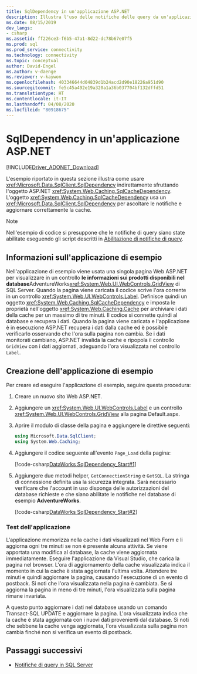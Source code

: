 ```yaml
---
title: SqlDependency in un'applicazione ASP.NET
description: Illustra l'uso delle notifiche delle query da un'applicazione ASP.NET.
ms.date: 08/15/2019
dev_langs:
- csharp
ms.assetid: ff226ce3-f6b5-47a1-8d22-dc78b67e07f5
ms.prod: sql
ms.prod_service: connectivity
ms.technology: connectivity
ms.topic: conceptual
author: David-Engel
ms.author: v-daenge
ms.reviewer: v-kaywon
ms.openlocfilehash: 403346644d04839d1b24acd2d90e18226a951d90
ms.sourcegitcommit: fe5c45a492e19a320a1a36b037704bf132dffd51
ms.translationtype: HT
ms.contentlocale: it-IT
ms.lasthandoff: 04/08/2020
ms.locfileid: "80918675"
---
```

# <a name="sqldependency-in-an-aspnet-application"></a>SqlDependency in un'applicazione ASP.NET

[!INCLUDE[Driver_ADONET_Download](../../../includes/driver_adonet_download.md)]

L'esempio riportato in questa sezione illustra come usare <xref:Microsoft.Data.SqlClient.SqlDependency> indirettamente sfruttando l'oggetto ASP.NET <xref:System.Web.Caching.SqlCacheDependency>. L'oggetto <xref:System.Web.Caching.SqlCacheDependency> usa un <xref:Microsoft.Data.SqlClient.SqlDependency> per ascoltare le notifiche e aggiornare correttamente la cache.  
  
> [!NOTE]
>  Nell'esempio di codice si presuppone che le notifiche di query siano state abilitate eseguendo gli script descritti in [Abilitazione di notifiche di query](enable-query-notifications.md).  
  
## <a name="about-the-sample-application"></a>Informazioni sull'applicazione di esempio  
Nell'applicazione di esempio viene usata una singola pagina Web ASP.NET per visualizzare in un controllo **le informazioni sui prodotti disponibili nel database**AdventureWorks<xref:System.Web.UI.WebControls.GridView> di SQL Server. Quando la pagina viene caricata il codice scrive l'ora corrente in un controllo <xref:System.Web.UI.WebControls.Label>. Definisce quindi un oggetto <xref:System.Web.Caching.SqlCacheDependency> e imposta le proprietà nell'oggetto <xref:System.Web.Caching.Cache> per archiviare i dati della cache per un massimo di tre minuti. Il codice si connette quindi al database e recupera i dati. Quando la pagina viene caricata e l'applicazione è in esecuzione ASP.NET recupera i dati dalla cache ed è possibile verificarlo osservando che l'ora sulla pagina non cambia. Se i dati monitorati cambiano, ASP.NET invalida la cache e ripopola il controllo `GridView` con i dati aggiornati, adeguando l'ora visualizzata nel controllo `Label`.  
  
## <a name="creating-the-sample-application"></a>Creazione dell'applicazione di esempio  
Per creare ed eseguire l'applicazione di esempio, seguire questa procedura:  
  
1. Creare un nuovo sito Web ASP.NET.  
  
2. Aggiungere un <xref:System.Web.UI.WebControls.Label> e un controllo <xref:System.Web.UI.WebControls.GridView> alla pagina Default.aspx.  
  
3. Aprire il modulo di classe della pagina e aggiungere le direttive seguenti:  
  
    ```csharp  
    using Microsoft.Data.SqlClient;  
    using System.Web.Caching;  
    ```  
  
4. Aggiungere il codice seguente all'evento `Page_Load` della pagina:  
  
    [!code-csharp[DataWorks SqlDependency_Start#1](~/../sqlclient/doc/samples/SqlDependency_Start.cs#1)]
  
5. Aggiungere due metodi helper, `GetConnectionString` e `GetSQL`. La stringa di connessione definita usa la sicurezza integrata. Sarà necessario verificare che l'account in uso disponga delle autorizzazioni del database richieste e che siano abilitate le notifiche nel database di esempio **AdventureWorks**.
  
    [!code-csharp[DataWorks SqlDependency_Start#2](~/../sqlclient/doc/samples/SqlDependency_Start.cs#2)]
  
### <a name="testing-the-application"></a>Test dell'applicazione  
L'applicazione memorizza nella cache i dati visualizzati nel Web Form e li aggiorna ogni tre minuti se non è presente alcuna attività. Se viene apportata una modifica al database, la cache viene aggiornata immediatamente. Eseguire l'applicazione da Visual Studio, che carica la pagina nel browser. L'ora di aggiornamento della cache visualizzata indica il momento in cui la cache è stata aggiornata l'ultima volta. Attendere tre minuti e quindi aggiornare la pagina, causando l'esecuzione di un evento di postback. Si noti che l'ora visualizzata nella pagina è cambiata. Se si aggiorna la pagina in meno di tre minuti, l'ora visualizzata sulla pagina rimane invariata.  
  
A questo punto aggiornare i dati nel database usando un comando Transact-SQL UPDATE e aggiornare la pagina. L'ora visualizzata indica che la cache è stata aggiornata con i nuovi dati provenienti dal database. Si noti che sebbene la cache venga aggiornata, l'ora visualizzata sulla pagina non cambia finché non si verifica un evento di postback.  
  
## <a name="next-steps"></a>Passaggi successivi
- [Notifiche di query in SQL Server](query-notifications-sql-server.md)
